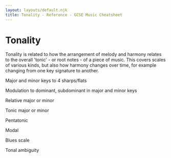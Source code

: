 ```yaml
---
layout: layouts/default.njk
title: Tonality - Reference - GCSE Music Cheatsheet
---
```


# Tonality

Tonality is related to how the arrangement of melody and harmony relates to the overall 'tonic' - or root notes - of a piece of music. This covers scales of various kinds, but also how harmony changes over time, for example changing from one key signature to another.

Major and minor keys to 4 sharps/flats

Modulation to dominant, subdominant in major and minor keys

Relative major or minor

Tonic major or minor

Pentatonic

Modal

Blues scale

Tonal ambiguity
